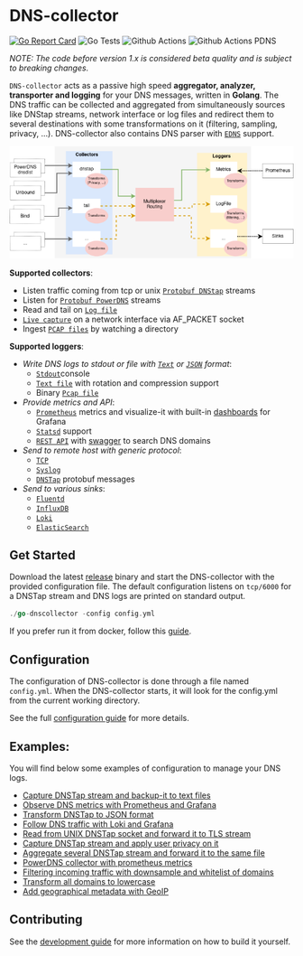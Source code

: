 # DNS-collector

[![Go Report Card](https://goreportcard.com/badge/github.com/dmachard/go-dns-collector)](https://goreportcard.com/report/dmachard/go-dns-collector)
![Go Tests](https://github.com/dmachard/go-dns-collector/actions/workflows/testing-go.yml/badge.svg)
![Github Actions](https://github.com/dmachard/go-dns-collector/actions/workflows/testing-dnstap.yml/badge.svg)
![Github Actions PDNS](https://github.com/dmachard/go-dns-collector/actions/workflows/testing-powerdns.yml/badge.svg)

*NOTE: The code before version 1.x is considered beta quality and is subject to breaking changes.*

`DNS-collector` acts as a passive high speed **aggregator, analyzer, transporter and logging** for your DNS messages, written in **Golang**. The DNS traffic can be collected and aggregated from simultaneously sources like DNStap streams, network interface or log files
and redirect them to several destinations with some transformations on it (filtering, sampling, privacy, ...).
DNS-collector also contains DNS parser with [`EDNS`](doc/dnsparser.md) support.

![overview](doc/overview.png)

**Supported collectors**:
- Listen traffic coming from tcp or unix [`Protobuf DNStap`](doc/collectors.md#dns-tap) streams
- Listen for [`Protobuf PowerDNS`](doc/collectors.md#protobuf-powerdns) streams
- Read and tail on [`Log file`](doc/collectors.md#tail)
- [`Live capture`](doc/collectors.md#dns-sniffer) on a network interface via AF_PACKET socket
- Ingest [`PCAP files`](doc/collectors.md#ingest-pcap) by watching a directory

**Supported loggers**:
- *Write DNS logs to stdout or file with [`Text`](doc/configuration.md#custom-text-format) or [`JSON`](doc/dnsjson.md) format*:
    - [`Stdout`](doc/loggers.md#stdout)console
    - [`Text file`](doc/loggers.md#log-file) with rotation and compression support
    - Binary [`Pcap file`](doc/loggers.md#pcap-file)
- *Provide metrics and API*:
    - [`Prometheus`](doc/loggers.md#prometheus) metrics and visualize-it with built-in [dashboards](doc/dashboards.md) for Grafana
    - [`Statsd`](doc/loggers.md#statsd-client) support
    - [`REST API`](doc/loggers.md#rest-api) with [swagger](https://generator.swagger.io/?url=https://raw.githubusercontent.com/dmachard/go-dnscollector/main/doc/swagger.yml) to search DNS domains
- *Send to remote host with generic protocol*:
    - [`TCP`](doc/loggers.md#tcp-client)
    - [`Syslog`](doc/loggers.md#syslog)
    - [`DNSTap`](doc/loggers.md#dnstap-client) protobuf messages
- *Send to various sinks*:
    - [`Fluentd`](doc/loggers.md#fluentd-client)
    - [`InfluxDB`](doc/loggers.md#influxdb-client)
    - [`Loki`](doc/loggers.md#loki-client)
    - [`ElasticSearch`](doc/loggers.md#elasticsearch-client)

## Get Started

Download the latest [release](https://github.com/dmachard/go-dns-collector/releases) binary and start the DNS-collector with the provided configuration file. The default configuration listens on `tcp/6000` for a DNSTap stream and DNS logs are printed on standard output.

```go
./go-dnscollector -config config.yml
```

If you prefer run it from docker, follow this [guide](doc/docker.md).

## Configuration

The configuration of DNS-collector is done through a file named `config.yml`. When the DNS-collector starts, it will look for the config.yml from the current working directory. 

See the full [configuration guide](doc/configuration.md) for more details.

## Examples:

You will find below some examples of configuration to manage your DNS logs.

- [Capture DNSTap stream and backup-it to text files](example-config/use-case-1.yml)
- [Observe DNS metrics with Prometheus and Grafana](example-config/use-case-2.yml)
- [Transform DNSTap to JSON format](example-config/use-case-3.yml)
- [Follow DNS traffic with Loki and Grafana](example-config/use-case-4.yml)
- [Read from UNIX DNSTap socket and forward it to TLS stream](example-config/use-case-5.yml)
- [Capture DNSTap stream and apply user privacy on it](example-config/use-case-6.yml)
- [Aggregate several DNSTap stream and forward it to the same file](example-config/use-case-7.yml)
- [PowerDNS collector with prometheus metrics](example-config/use-case-8.yml)
- [Filtering incoming traffic with downsample and whitelist of domains](example-config/use-case-9.yml)
- [Transform all domains to lowercase](example-config/use-case-10.yml)
- [Add geographical metadata with GeoIP](example-config/use-case-11.yml)

## Contributing

See the [development guide](doc/development.md) for more information on how to build it yourself.
